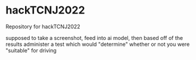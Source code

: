 # hackTCNJ2022
Repository for hackTCNJ2022

supposed to take a screenshot, feed into ai model, then based off of the results administer a test which would "determine" whether or not you were "suitable" for driving 
